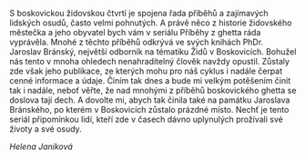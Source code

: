 S boskovickou židovskou čtvrtí je spojena řada příběhů a zajímavých lidských osudů, často velmi pohnutých. A právě něco z historie židovského městečka a jeho obyvatel bych vám v seriálu Příběhy z ghetta ráda vyprávěla. Mnohé z těchto příběhů odkrývá ve svých knihách PhDr. Jaroslav Bránský, největší odborník na tématiku Židů v Boskovicích. Bohužel nás tento v mnoha ohledech nenahraditelný člověk navždy opustil. Zůstaly zde však jeho publikace, ze kterých mohu pro náš cyklus i nadále čerpat cenné informace a údaje. Činím tak dnes a bude mi velkým potěšením činit tak i nadále, neboť věřte, že nad mnohými z příběhů boskovického ghetta se doslova tají dech. A dovolte mi, abych tak činila také na památku Jaroslava Bránského, po kterém v Boskovicích zůstalo prázdné místo. Nechť je tento seriál připomínkou lidí, kteří zde v časech dávno uplynulých prožívali své životy a své osudy.

*Helena Janíková*
